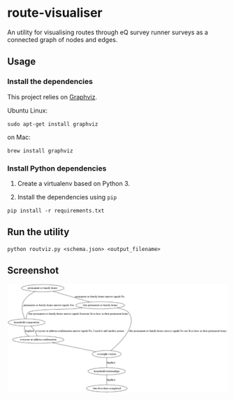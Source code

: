 # route-visualiser

An utility for visualising routes through eQ survey runner surveys as a
connected graph of nodes and edges.

## Usage

### Install the dependencies

This project relies on [Graphviz](http://www.graphviz.org/).

Ubuntu Linux:

```
sudo apt-get install graphviz
```

on Mac:

```
brew install graphviz
```

### Install Python dependencies

1. Create a virtualenv based on Python 3.

2. Install the dependencies using `pip`

```
pip install -r requirements.txt
```

## Run the utility

```
python routviz.py <schema.json> <output_filename>
```

## Screenshot

![Screenshot](./screenshot.png)
